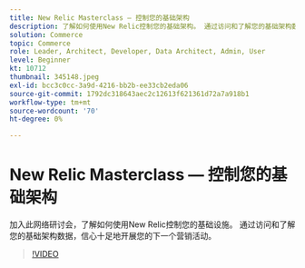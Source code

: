 ```yaml
---
title: New Relic Masterclass — 控制您的基础架构
description: 了解如何使用New Relic控制您的基础架构。 通过访问和了解您的基础架构数据，信心十足地开展您的下一个营销活动。
solution: Commerce
topic: Commerce
role: Leader, Architect, Developer, Data Architect, Admin, User
level: Beginner
kt: 10712
thumbnail: 345148.jpeg
exl-id: bcc3c0cc-3a9d-4216-bb2b-ee33cb2eda06
source-git-commit: 1792dc318643aec2c12613f621361d72a7a918b1
workflow-type: tm+mt
source-wordcount: '70'
ht-degree: 0%

---
```


# New Relic Masterclass — 控制您的基础架构

加入此网络研讨会，了解如何使用New Relic控制您的基础设施。 通过访问和了解您的基础架构数据，信心十足地开展您的下一个营销活动。

>[!VIDEO](https://video.tv.adobe.com/v/345148/?quality=12&learn=on)
